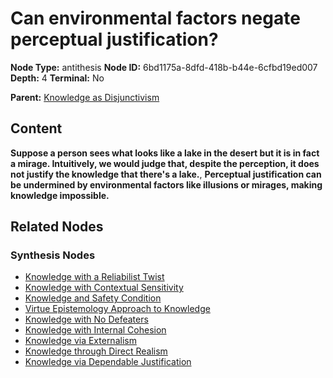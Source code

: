 # Can environmental factors negate perceptual justification?

**Node Type:** antithesis
**Node ID:** 6bd1175a-8dfd-418b-b44e-6cfbd19ed007
**Depth:** 4
**Terminal:** No

**Parent:** [Knowledge as Disjunctivism](knowledge-as-disjunctivism-synthesis-f7f3852d-315a-4b13-b828-44800365d550.md)

## Content

**Suppose a person sees what looks like a lake in the desert but it is in fact a mirage. Intuitively, we would judge that, despite the perception, it does not justify the knowledge that there's a lake.**, **Perceptual justification can be undermined by environmental factors like illusions or mirages, making knowledge impossible.**

## Related Nodes

### Synthesis Nodes

- [Knowledge with a Reliabilist Twist](knowledge-with-a-reliabilist-twist-synthesis-64dbb06b-6b78-46bc-88ca-0d3dedec1af4.md)
- [Knowledge with Contextual Sensitivity](knowledge-with-contextual-sensitivity-synthesis-54e45cb2-0c1e-43e7-ae16-febef2e86c55.md)
- [Knowledge and Safety Condition](knowledge-and-safety-condition-synthesis-ced4c5f0-f961-4055-a32c-b9bf0cd538e1.md)
- [Virtue Epistemology Approach to Knowledge](virtue-epistemology-approach-to-knowledge-synthesis-206961b9-60d4-467e-9439-ebc0f3ccf539.md)
- [Knowledge with No Defeaters](knowledge-with-no-defeaters-synthesis-40337701-7301-4793-85b6-95f7b2aabced.md)
- [Knowledge with Internal Cohesion](knowledge-with-internal-cohesion-synthesis-e7d1daa8-7f77-49b5-a220-16913b5a9c6a.md)
- [Knowledge via Externalism](knowledge-via-externalism-synthesis-8ce0cde0-e587-4265-b272-65bccbddd85c.md)
- [Knowledge through Direct Realism](knowledge-through-direct-realism-synthesis-4e157b71-ff88-4dc6-9a82-f0cfc8761411.md)
- [Knowledge via Dependable Justification](knowledge-via-dependable-justification-synthesis-9325346f-4a57-4cf2-bbb9-db06529a9f7a.md)
